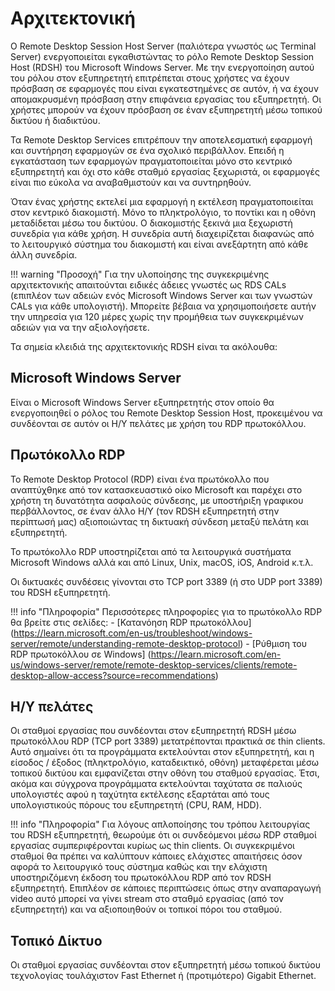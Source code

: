 # Αρχιτεκτονική

Ο Remote Desktop Session Host Server (παλιότερα γνωστός ως Terminal Server) ενεργοποιείται εγκαθιστώντας το ρόλο Remote Desktop Session Host (RDSH) του Microsoft Windows Server. Με την ενεργοποίηση αυτού του ρόλου στον εξυπηρετητή επιτρέπεται στους χρήστες να έχουν πρόσβαση σε εφαρμογές που είναι εγκατεστημένες σε αυτόν, ή να έχουν απομακρυσμένη πρόσβαση στην επιφάνεια εργασίας του εξυπηρετητή. Οι χρήστες μπορούν να έχουν πρόσβαση σε έναν εξυπηρετητή μέσω τοπικού δικτύου ή διαδικτύου.

Τα Remote Desktop Services επιτρέπουν την αποτελεσματική εφαρμογή και συντήρηση εφαρμογών σε ένα σχολικό περιβάλλον. Επειδή η εγκατάσταση των εφαρμογών πραγματοποιείται μόνο στο κεντρικό εξυπηρετητή και όχι στο κάθε σταθμό εργασίας ξεχωριστά, οι εφαρμογές είναι πιο εύκολα να αναβαθμιστούν και να συντηρηθούν.

Όταν ένας χρήστης εκτελεί μια εφαρμογή η εκτέλεση πραγματοποιείται στον κεντρικό διακομιστή. Μόνο το πληκτρολόγιο, το ποντίκι και η οθόνη μεταδίδεται μέσω του δικτύου. Ο διακομιστής ξεκινά μια ξεχωριστή συνεδρία για κάθε χρήση. Η συνεδρία αυτή διαχειρίζεται διαφανώς από το λειτουργικό σύστημα του διακομιστή και είναι ανεξάρτητη από κάθε άλλη συνεδρία.

!!! warning "Προσοχή"
      Για την υλοποίησης της συγκεκριμένης αρχιτεκτονικής απαιτούνται ειδικές άδειες γνωστές ως RDS CALs (επιπλέον των αδειών ενός Microsoft Windows Server και των γνωστών CALs για κάθε υπολογιστή). Μπορείτε βέβαια να χρησιμοποιήσετε αυτήν την υπηρεσία για 120 μέρες χωρίς την προμήθεια των συγκεκριμένων αδειών για να την αξιολογήσετε.

Τα σημεία κλειδιά της αρχιτεκτονικής RDSH είναι τα ακόλουθα:

## Microsoft Windows Server

Είναι ο Microsoft Windows Server εξυπηρετητής στον οποίο θα ενεργοποιηθεί ο ρόλος του Remote Desktop Session Host, προκειμένου να συνδέονται σε αυτόν οι Η/Υ πελάτες με χρήση του RDP πρωτοκόλλου.

## Πρωτόκολλο RDP

Το Remote Desktop Protocol (RDP) είναι ένα πρωτόκολλο που αναπτύχθηκε από τον κατασκευαστικό οίκο Microsoft και παρέχει στο χρήστη τη δυνατότητα ασφαλούς σύνδεσης, με υποστήριξη γραφικου περβάλλοντος, σε έναν άλλο Η/Υ (τον RDSH εξυπηρετητή στην περίπτωσή μας) αξιοποιώντας τη δικτυακή σύνδεση μεταξύ πελάτη και εξυπηρετητή.

Το πρωτόκολλο RDP υποστηρίζεται από τα λειτουργικά συστήματα Microsoft Windows αλλά και από Linux, Unix, macOS, iOS, Android κ.τ.λ.

Οι δικτυακές συνδέσεις γίνονται στο TCP port 3389 (ή στο UDP port 3389) του RDSH εξυπηρετητή.

!!! info "Πληροφορία"
      Περισσότερες πληροφορίες για το πρωτόκολλο RDP θα βρείτε στις σελίδες: 
      - [Κατανόηση RDP πρωτοκόλλου] (https://learn.microsoft.com/en-us/troubleshoot/windows-server/remote/understanding-remote-desktop-protocol)
      - [Ρύθμιση του RDP πρωτοκόλλου σε Windows] (https://learn.microsoft.com/en-us/windows-server/remote/remote-desktop-services/clients/remote-desktop-allow-access?source=recommendations)

## Η/Υ πελάτες

Οι σταθμοί εργασίας που συνδέονται στον εξυπηρετητή RDSH μέσω πρωτοκόλλου RDP (TCP port 3389) μετατρέπονται πρακτικά σε thin clients. Αυτό σημαίνει ότι τα προγράμματα εκτελούνται στον εξυπηρετητή, και η είσοδος / έξοδος (πληκτρολόγιο, καταδεικτικό, οθόνη) μεταφέρεται μέσω τοπικού δικτύου και εμφανίζεται στην οθόνη του σταθμού εργασίας. Έτσι, ακόμα και σύγχρονα προγράμματα εκτελούνται ταχύτατα σε παλιούς υπολογιστές αφού η ταχύτητα εκτέλεσης εξαρτάται από τους υπολογιστικούς πόρους του εξυπηρετητή (CPU, RAM, HDD).

!!! info "Πληροφορία"
    Για λόγους απλοποίησης του τρόπου λειτουργίας του RDSH εξυπηρετητή, θεωρούμε ότι οι συνδεόμενοι μέσω RDP σταθμοί εργασίας συμπεριφέρονται κυρίως ως thin clients. Οι συγκεκριμένοι σταθμοί θα πρέπει να καλύπτουν κάποιες ελάχιστες απαιτήσεις όσον αφορά το λειτουργικό τους σύστημα καθώς και την ελάχιστη υποστηριζόμενη έκδοση του πρωτοκόλλου RDP από τον RDSH εξυπηρετητή. Επιπλέον σε κάποιες περιπτώσεις όπως στην αναπαραγωγή video αυτό μπορεί να γίνει stream στο σταθμό εργασίας (από τον εξυπηρετητή) και να αξιοποιηθούν οι τοπικοί πόροι του σταθμού.

## Τοπικό Δίκτυο

Οι σταθμοί εργασίας συνδέονται στον εξυπηρετητή μέσω τοπικού δικτύου τεχνολογίας τουλάχιστον Fast Ethernet ή (προτιμότερο) Gigabit Ethernet.
